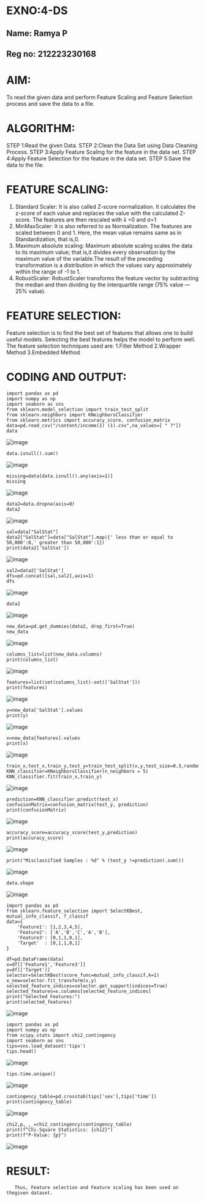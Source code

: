 # EXNO:4-DS
## Name: Ramya P
## Reg no: 212223230168
# AIM:
To read the given data and perform Feature Scaling and Feature Selection process and save the
data to a file.

# ALGORITHM:
STEP 1:Read the given Data.
STEP 2:Clean the Data Set using Data Cleaning Process.
STEP 3:Apply Feature Scaling for the feature in the data set.
STEP 4:Apply Feature Selection for the feature in the data set.
STEP 5:Save the data to the file.

# FEATURE SCALING:
1. Standard Scaler: It is also called Z-score normalization. It calculates the z-score of each value and replaces the value with the calculated Z-score. The features are then rescaled with x̄ =0 and σ=1
2. MinMaxScaler: It is also referred to as Normalization. The features are scaled between 0 and 1. Here, the mean value remains same as in Standardization, that is,0.
3. Maximum absolute scaling: Maximum absolute scaling scales the data to its maximum value; that is,it divides every observation by the maximum value of the variable.The result of the preceding transformation is a distribution in which the values vary approximately within the range of -1 to 1.
4. RobustScaler: RobustScaler transforms the feature vector by subtracting the median and then dividing by the interquartile range (75% value — 25% value).

# FEATURE SELECTION:
Feature selection is to find the best set of features that allows one to build useful models. Selecting the best features helps the model to perform well.
The feature selection techniques used are:
1.Filter Method
2.Wrapper Method
3.Embedded Method

# CODING AND OUTPUT:
```
import pandas as pd
import numpy as np
import seaborn as sns
from sklearn.model_selection import train_test_split
from sklearn.neighbors import KNeighborsClassifier
from sklearn.metrics import accuracy_score, confusion_matrix
data=pd.read_csv("/content/income(1) (1).csv",na_values=[ " ?"])
data
```
![image](https://github.com/user-attachments/assets/b5e855b4-fd31-4d8d-af38-b2479aa93add)
```
data.isnull().sum()
```
![image](https://github.com/user-attachments/assets/b139ae86-b645-46e8-b647-2e65001f81a0)
```
missing=data[data.isnull().any(axis=1)]
missing
```

![image](https://github.com/user-attachments/assets/0ae84707-c717-4cb7-b289-20307dd79c62)
```
data2=data.dropna(axis=0)
data2
```

![image](https://github.com/user-attachments/assets/ef237434-70af-49f2-bfe3-2787fbfdcc01)
```
sal=data["SalStat"]
data2["SalStat"]=data["SalStat"].map({' less than or equal to 50,000':0,' greater than 50,000':1})
print(data2['SalStat'])
```

![image](https://github.com/user-attachments/assets/fcc313f5-6bb6-45f4-9a9c-7fa761724b6d)
```
sal2=data2['SalStat']
dfs=pd.concat([sal,sal2],axis=1)
dfs
```

![image](https://github.com/user-attachments/assets/5b624bf9-ca21-4a73-9331-a342a881f68e)
```
data2
```

![image](https://github.com/user-attachments/assets/bbb4596d-b813-4186-ab8f-2d46834f57ef)
```
new_data=pd.get_dummies(data2, drop_first=True)
new_data
```

![image](https://github.com/user-attachments/assets/93ee0fa8-2587-4e11-835d-5389a90a1c61)
```
columns_list=list(new_data.columns)
print(columns_list)
```

![image](https://github.com/user-attachments/assets/fa100185-2f95-4f33-92e4-7b425678ec78)
```
features=list(set(columns_list)-set(['SalStat']))
print(features)
```

![image](https://github.com/user-attachments/assets/377c8b48-c6fb-48cc-8f71-aeea894be090)
```
y=new_data['SalStat'].values
print(y)
```

![image](https://github.com/user-attachments/assets/083bd89a-f540-4eca-8297-804096907a7b)
```
x=new_data[features].values
print(x)
```

![image](https://github.com/user-attachments/assets/d28d8e6d-7349-439b-9571-5a750bee5e1c)
```
train_x,test_x,train_y,test_y=train_test_split(x,y,test_size=0.3,random_state=0)
KNN_classifier=KNeighborsClassifier(n_neighbors = 5)
KNN_classifier.fit(train_x,train_y)
```

![image](https://github.com/user-attachments/assets/9a9b0cf9-ac43-41fe-a24f-db51c19225a8)
```
prediction=KNN_classifier.predict(test_x)
confusionMatrix=confusion_matrix(test_y, prediction)
print(confusionMatrix)
```

![image](https://github.com/user-attachments/assets/095c3392-a650-47b2-a935-45c14f1c99ae)

```
accuracy_score=accuracy_score(test_y,prediction)
print(accuracy_score)
```

![image](https://github.com/user-attachments/assets/76e64ca5-bacb-4037-9789-5cf232782b74)
```
print("Misclassified Samples : %d" % (test_y !=prediction).sum())
```

![image](https://github.com/user-attachments/assets/542d6d11-5fae-4f8b-a710-6518b206cdf8)
```
data.shape
```

![image](https://github.com/user-attachments/assets/5bf00213-75ba-441d-84fe-45a65396d6fb)
```
import pandas as pd
from sklearn.feature_selection import SelectKBest, mutual_info_classif, f_classif
data={
    'Feature1': [1,2,3,4,5],
    'Feature2': ['A','B','C','A','B'],
    'Feature3': [0,1,1,0,1],
    'Target'  : [0,1,1,0,1]
}

df=pd.DataFrame(data)
x=df[['Feature1','Feature3']]
y=df[['Target']]
selector=SelectKBest(score_func=mutual_info_classif,k=1)
x_new=selector.fit_transform(x,y)
selected_feature_indices=selector.get_support(indices=True)
selected_features=x.columns[selected_feature_indices]
print("Selected Features:")
print(selected_features)
```

![image](https://github.com/user-attachments/assets/5382bbed-79ae-4832-a252-9b904a3f3e2c)
```
import pandas as pd
import numpy as np
from scipy.stats import chi2_contingency
import seaborn as sns
tips=sns.load_dataset('tips')
tips.head()
```

![image](https://github.com/user-attachments/assets/e082228b-70a7-48d8-a8b1-4a6305661d60)
```
tips.time.unique()
```

![image](https://github.com/user-attachments/assets/8c96519f-2506-43bb-91ed-34905f761c48)
```
contingency_table=pd.crosstab(tips['sex'],tips['time'])
print(contingency_table)
```

![image](https://github.com/user-attachments/assets/199088e5-a950-4c87-9fc3-c30cd735e194)
```
chi2,p,_,_=chi2_contingency(contingency_table)
print(f"Chi-Square Statistics: {chi2}")
print(f"P-Value: {p}")
```

![image](https://github.com/user-attachments/assets/8897836f-10b4-41e4-8e10-bf50ad9db066)

# RESULT:
       Thus, Feature selection and Feature scaling has been used on thegiven dataset.
